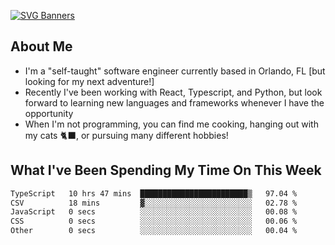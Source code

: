 [![SVG Banners](https://svg-banners.vercel.app/api?type=typeWriter&text1=Hello!%20I'm%20Cat,%20a%20Software%20Engineer%20✨%20&width=1000&height=150)](https://github.com/Akshay090/svg-banners)

## About Me
- I'm a "self-taught" software engineer currently based in Orlando, FL [but looking for my next adventure!]
- Recently I've been working with React, Typescript, and Python, but look forward to learning new languages and frameworks whenever I have the opportunity
- When I'm not programming, you can find me cooking, hanging out with my cats 🐈‍⬛, or pursuing many different hobbies!
  
## What I've Been Spending My Time On This Week

<!--START_SECTION:waka-->

```txt
TypeScript   10 hrs 47 mins  ████████████████████████▒   97.04 %
CSV          18 mins         ▓░░░░░░░░░░░░░░░░░░░░░░░░   02.78 %
JavaScript   0 secs          ░░░░░░░░░░░░░░░░░░░░░░░░░   00.08 %
CSS          0 secs          ░░░░░░░░░░░░░░░░░░░░░░░░░   00.06 %
Other        0 secs          ░░░░░░░░░░░░░░░░░░░░░░░░░   00.04 %
```

<!--END_SECTION:waka-->
